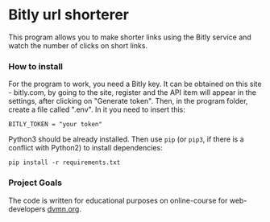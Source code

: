 # Bitly url shorterer

This program allows you to make shorter links using the
Bitly service and watch the number of clicks on short links.

### How to install

For the program to work, you need a Bitly key. It can be obtained
on this site - bitly.com, by going to the site, register and the API item
will appear in the settings, after clicking on "Generate token". Then,
in the program folder, create a file called ".env". In it you need to
insert this:
```
BITLY_TOKEN = "your token"
```

Python3 should be already installed.
Then use `pip` (or `pip3`, if there is a conflict with Python2) to install dependencies:
```
pip install -r requirements.txt
```

### Project Goals

The code is written for educational purposes on online-course for web-developers [dvmn.org](https://dvmn.org/).
